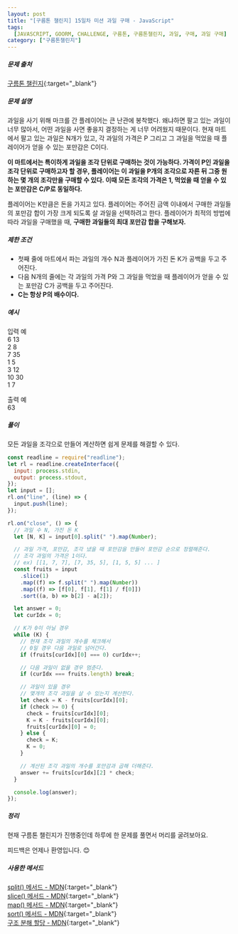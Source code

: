 ```yaml
---
layout: post
title: "[구름톤 챌린지] 15일차 미션 과일 구매 - JavaScript"
tags:
  [JAVASCRIPT, GOORM, CHALLENGE, 구름톤, 구름톤챌린지, 과일, 구매, 과일 구매]
category: ["구름톤챌린지"]
---
```


##### 문제 출처

[구름톤 챌린지](https://level.goorm.io/l/challenge/goormthon-challenge?utm_source=inhouse_level&utm_medium=banner_main&utm_content=open){:target="\_blank"}

##### 문제 설명

과일을 사기 위해 마크를 간 플레이어는 큰 난관에 봉착했다. 왜냐하면 팔고 있는 과일이 너무 많아서, 어떤 과일을 사면 좋을지 결정하는 게 너무 어려웠지 때문이다. 현재 마트에서 팔고 있는 과일은 N개가 있고, 각 과일의 가격은 P 그리고 그 과일을 먹었을 때 플레이어가 얻을 수 있는 포만감은 C이다.

**이 마트에서는 특이하게 과일을 조각 단위로 구매하는 것이 가능하다. 가격이 P인 과일을 조각 단위로 구매하고자 할 경우, 플레이어는 이 과일을 P개의 조각으로 자른 뒤 그중 원하는 몇 개의 조각만을 구매할 수 있다. 이때 모든 조각의 가격은 1, 먹었을 때 얻을 수 있는 포만감은 C/P로 동일하다.**

플레이어는 K만큼은 돈을 가지고 있다. 플레이어는 주어진 금액 이내에서 구매한 과일들의 포만감 합이 가장 크게 되도록 살 과일을 선택하려고 한다. 플레이어가 최적의 방법에 따라 과일을 구매했을 때, **구매한 과일들의 최대 포만감 합을 구해보자.**

##### 제한 조건

- 첫째 줄에 마트에서 파는 과일의 개수 N과 플레이어가 가진 돈 K가 공백을 두고 주어진다.
- 다음 N개의 줄에는 각 과일의 가격 P와 그 과일을 먹었을 때 플레이어가 얻을 수 있는 포만감 C가 공백을 두고 주어진다.
- **C는 항상 P의 배수이다.**

##### 예시

입력 예 <br />
6 13 <br />
2 8 <br />
7 35 <br />
1 5 <br />
3 12 <br />
10 30 <br />
1 7 <br />

출력 예 <br />
63

##### 풀이

모든 과일을 조각으로 만들어 계산하면 쉽게 문제를 해결할 수 있다.

```javascript
const readline = require("readline");
let rl = readline.createInterface({
  input: process.stdin,
  output: process.stdout,
});
let input = [];
rl.on("line", (line) => {
  input.push(line);
});

rl.on("close", () => {
  // 과일 수 N, 가진 돈 K
  let [N, K] = input[0].split(" ").map(Number);

  // 과일 가격, 포만감, 조각 냈을 때 포만감을 만들어 포만감 순으로 정렬해준다.
  // 조각 과일의 가격은 1이다.
  // ex) [[1, 7, 7], [7, 35, 5], [1, 5, 5] ... ]
  const fruits = input
    .slice(1)
    .map((f) => f.split(" ").map(Number))
    .map((f) => [f[0], f[1], f[1] / f[0]])
    .sort((a, b) => b[2] - a[2]);

  let answer = 0;
  let curIdx = 0;

  // K가 0이 아닐 경우
  while (K) {
    // 현재 조각 과일의 개수를 체크해서
    // 0일 경우 다음 과일로 넘어간다.
    if (fruits[curIdx][0] === 0) curIdx++;

    // 다음 과일이 없을 경우 멈춘다.
    if (curIdx === fruits.length) break;

    // 과일이 있을 경우
    // 몇개의 조각 과일을 살 수 있는지 계산한다.
    let check = K - fruits[curIdx][0];
    if (check >= 0) {
      check = fruits[curIdx][0];
      K = K - fruits[curIdx][0];
      fruits[curIdx][0] = 0;
    } else {
      check = K;
      K = 0;
    }

    // 계산된 조각 과일의 개수를 포만감과 곱해 더해준다.
    answer += fruits[curIdx][2] * check;
  }

  console.log(answer);
});
```

##### 정리

현재 구름톤 챌린지가 진행중인데 하루에 한 문제를 풀면서 머리를 굴려보아요.<br />

피드백은 언제나 환영입니다. 😊

##### 사용한 메서드

[split() 메서드 - MDN](https://developer.mozilla.org/ko/docs/Web/JavaScript/Reference/Global_Objects/String/split){:target="\_blank"}<br />
[slice() 메서드 - MDN](https://developer.mozilla.org/ko/docs/Web/JavaScript/Reference/Global_Objects/Array/slice){:target="\_blank"}<br />
[map() 메서드 - MDN](https://developer.mozilla.org/ko/docs/Web/JavaScript/Reference/Global_Objects/Array/map){:target="\_blank"}<br />
[sort() 메서드 - MDN](https://developer.mozilla.org/ko/docs/Web/JavaScript/Reference/Global_Objects/Array/sort){:target="\_blank"}<br />
[구조 분해 할당 - MDN](https://developer.mozilla.org/ko/docs/Web/JavaScript/Reference/Operators/Destructuring_assignment){:target="\_blank"}<br />
